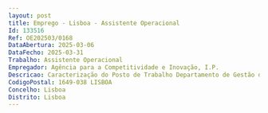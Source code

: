 ```yaml
--- 
layout: post
title: Emprego - Lisboa - Assistente Operacional
Id: 133516
Ref: OE202503/0168
DataAbertura: 2025-03-06
DataFecho: 2025-03-31
Trabalho: Assistente Operacional
Empregador: Agência para a Competitividade e Inovação, I.P.
Descricao: Caracterização do Posto de Trabalho Departamento de Gestão do Património Imobiliário, inserido na Direção de Gestão e Organização de Recursos, cujas competências estão descritas no número 24 da Deliberação n.º 486 2015, publicada no DR, 2.ª série, de 8 de abril.Descrição de funções Assistente Operacional na área funcional de Eletricista, com exigência habilitacional de escolaridade obrigatória, sem possibilidade de substituição da habilitação exigida, por formação e, ou experiência profissional. Ler e interpretar esquemas elétricos  selecionar materiais, executar instalações elétricas de iluminação, de força motriz e de distribuição, de acordo com as especificações requeridas  Medir e interpretar as grandezas elétricas e não elétricas inerentes à profissão  Instalar quadros elétricos (potência e comando)  Orientar a instalação de canalizações, de aparelhagem de corte e comando, de dispositivos de proteção, de medida e de contagem de energia  Executar, sob um plano estabelecido e servindo se da aparelhagem de medida adequada, a conservação e verificação periódica e preventiva do equipamento e a manutenção preventiva de sistemas automáticos de produção. Detetar avarias, servindo se de aparelhagem adequada, detetar a causa das mesmas, localizar as partes defeituosas e executar as reparações correspondentes  Instalar e conservar em bom estado os dispositivos de proteção e as terras  Certificar se do bom funcionamento e da segurança da instalação  Registar os dados relativos ao desenvolvimento e aos resultados do trabalho  Estar sensibilizado para os problemas da qualidade, da segurança no trabalho e ter conhecimento da legislação que regulamenta as instalações que executa.
CodigoPostal: 1649-038 LISBOA
Concelho: Lisboa
Distrito: Lisboa
--- 
```

